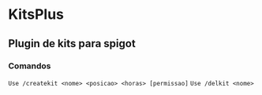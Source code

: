 # KitsPlus

## Plugin de kits para spigot


### Comandos

```Use /createkit <nome> <posicao> <horas> [permissao]```
```Use /delkit <nome>```
